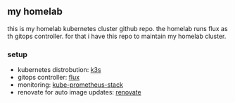 ## my homelab

this is my homelab kubernetes cluster github repo.
the homelab runs flux as th gitops controller. for that i have this repo to maintain my homelab cluster.

### setup

- kubernetes distrobution: [k3s](https://k3s.io/)
- gitops controller: [flux](https://fluxcd.io/)
- monitoring: [kube-prometheus-stack](https://github.com/prometheus-community/helm-charts/tree/main/charts/kube-prometheus-stack)
- renovate for auto image updates: [renovate](https://github.com/renovatebot/renovate)
